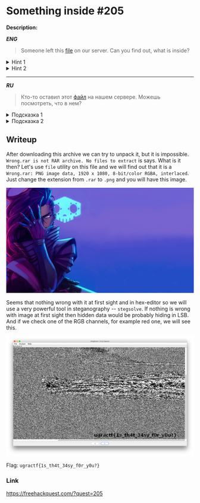 # Something inside #205
**Description:**

***ENG***
> Someone left this [file](https://drive.google.com/open?id=1AbMJIz5wBxKNFs0i_4rXnxky8upufArf) on our server. Can you find out, what is inside?

<details>
 <summary>Hint 1</summary>

```
Is it image?
```
</details>

<details>
 <summary>Hint 2</summary>

```
What do you know about the channels of image?
```
</details>

---

***RU***
> Кто-то оставил этот [файл](https://drive.google.com/open?id=1AbMJIz5wBxKNFs0i_4rXnxky8upufArf) на нашем сервере. Можешь посмотреть, что в нем? 

<details>
 <summary>Подсказка 1</summary>

```
Может быть это изображение?
```
</details>

<details>
 <summary>Подсказка 2</summary>

```
Что вы знаете о каналах изображения?
```
</details>

## Writeup

After downloading this archive we can try to unpack it, but it is impossible. `Wrong.rar is not RAR archive. No files to extract` is says. What is it then? Let's use `file` utility on this file and we will find out that it is a `Wrong.rar: PNG image data, 1920 x 1080, 8-bit/color RGBA, interlaced`. Just change the extension from `.rar` to `.png` and you will have this image.

![Wrong-image](/FHQ/images/steganography/Wrong.png)

Seems that nothing wrong with it at first sight and in hex-editor so we will use a very powerful tool in steganography -- `stegsolve`. If nothing is wrong with image at first sight then hidden data would be probably hiding in LSB. And if we check one of the RGB channels, for example red one, we will see this.

![Wrong-stegsolve](/FHQ/images/steganography/Wrong-stegsolve.png)

Flag: `ugractf{1s_th4t_34sy_f0r_y0u?}`

### Link

https://freehackquest.com/?quest=205
